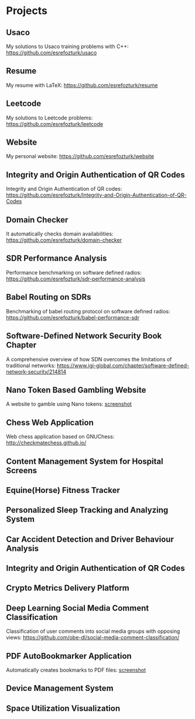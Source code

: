 # Projects

## Usaco

My solutions to Usaco training problems with C++: https://github.com/esrefozturk/usaco

## Resume

My resume with LaTeX: https://github.com/esrefozturk/resume

## Leetcode

My solutions to Leetcode problems: https://github.com/esrefozturk/leetcode

## Website

My personal website: https://github.com/esrefozturk/website

## Integrity and Origin Authentication of QR Codes

Integrity and Origin Authentication of QR codes: https://github.com/esrefozturk/Integrity-and-Origin-Authentication-of-QR-Codes

## Domain Checker

It automatically checks domain availabilities: https://github.com/esrefozturk/domain-checker

## SDR Performance Analysis

Performance benchmarking on software defined radios: https://github.com/esrefozturk/sdr-performance-analysis

## Babel Routing on SDRs

Benchmarking of babel routing protocol on software defined radios: https://github.com/esrefozturk/babel-performance-sdr

## Software-Defined Network Security Book Chapter

A comprehensive overview of how SDN overcomes the limitations of traditional networks: https://www.igi-global.com/chapter/software-defined-network-security/214814

## Nano Token Based Gambling Website

A website to gamble using Nano tokens: [screenshot](images/nanoduel.png)

## Chess Web Application

Web chess application based on GNUChess: http://checkmatechess.github.io/

## Content Management System for Hospital Screens

## Equine(Horse) Fitness Tracker

## Personalized Sleep Tracking and Analyzing System

## Car Accident Detection and Driver Behaviour Analysis

## Integrity and Origin Authentication of QR Codes

## Crypto Metrics Delivery Platform

## Deep Learning Social Media Comment Classification

Classification of user comments into social media groups with opposing views: https://github.com/obe-dl/social-media-comment-classification/

## PDF AutoBookmarker Application

Automatically creates bookmarks to PDF files: [screenshot](images/autobookmarker.png)

## Device Management System

## Space Utilization Visualization

